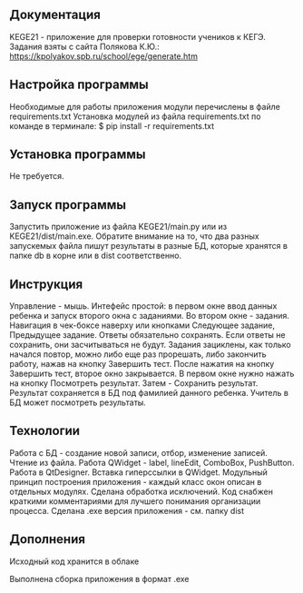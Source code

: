 ﻿Документация
------------
KEGE21 - приложение для проверки готовности учеников к КЕГЭ. Задания взяты с сайта Полякова К.Ю.: https://kpolyakov.spb.ru/school/ege/generate.htm

Настройка программы
-------------------

Необходимые для работы приложения модули перечислены в файле requirements.txt Установка модулей из файла requirements.txt по команде в терминале: \$ pip install -r requirements.txt

Установка программы
-------------------

Не требуется.

Запуск программы
----------------

Запустить приложение из файла KEGE21/main.py или из KEGE21/dist/main.exe.
Обратите внимание на то, что два разных запускемых файла пишут результаты в разные БД, которые хранятся в папке db в корне или в dist соответственно.

Инструкция
----------
Управление - мышь.
Интефейс простой: в первом окне ввод данных ребенка и запуск второго окна с заданиями.
Во втором окне - задания. Навигация в чек-боксе наверху или кнопками Следующее задание, Предыдущее задание. Ответы обязательно сохранять. Если ответы не сохранить, они засчитываться не будут.
Задания зациклены, как только начался повтор, можно либо еще раз прорешать, либо закончить работу, нажав на кнопку Завершить тест.
После нажатия на кнопку Завершить тест, второе окно закрывается. В первом окне нужно нажать на кнопку Посмотреть результат. Затем - Сохранить результат.
Результат сохраняется в БД под фамилией данного ребенка.
Учитель в БД может посмотреть результаты. 

Технологии
----------
Работа с БД - создание новой записи, отбор, изменение записей.
Чтение из файла.
Работа QWidget - label, lineEdit, ComboBox, PushButton.
Работа в QtDesigner.
Вставка гиперссылки в QWidget.
Модульный принцип построения приложения - каждый класс окон описан в отдельных модулях. 
Сделана обработка исключений.
Код снабжен краткими комментариями для лучшего понимания организации процесса.
Сделана .exe версия приложения - см. папку dist

Дополнения
----------
Исходный код хранится в облаке

Выполнена сборка приложения в формат .exe